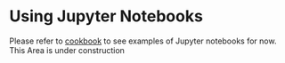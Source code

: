 # Using Jupyter Notebooks

Please refer to [cookbook](../cookbook/README.md) to see examples of Jupyter notebooks for now. This Area is under construction

